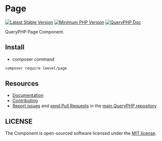 Page
=================

[![Latest Stable Version](http://img.shields.io/packagist/v/leevel/page.svg)](https://packagist.org/packages/leevel/page)
<a href="https://php.net"><img src="https://img.shields.io/badge/php-%3E%3D%207.4.0-8892BF.svg" alt="Minimum PHP Version"></a>
[![QueryPHP Doc](https://img.shields.io/badge/docs-passing-green.svg?maxAge=2592000)](https://www.queryphp.com/docs/)

QueryPHP Page Component.

## Install

- composer command

```bash
composer require leevel/page
```

Resources
---------

  * [Documentation](https://www.queryphp.com/docs/component/page.html)
  * [Contributing](https://www.queryphp.com/docs/developer/)
  * [Report issues](https://github.com/hunzhiwange/framework/issues) and
    [send Pull Requests](https://github.com/hunzhiwange/framework/pulls)
    in the [main QueryPHP repository](https://github.com/hunzhiwange/framework)

## LICENSE

The Component is open-sourced software licensed under the [MIT license](LICENSE).